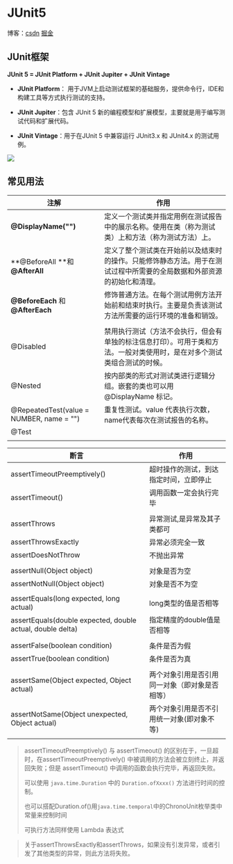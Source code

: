 # JUnit5

博客：[csdn](https://blog.csdn.net/weixin_44170221/article/details/106463482?ops_request_misc=&request_id=&biz_id=102&utm_term=junit%E5%8D%95%E5%85%83%E6%B5%8B%E8%AF%95&utm_medium=distribute.pc_search_result.none-task-blog-2~all~sobaiduweb~default-3-106463482.142^v71^js_top,201^v4^add_ask&spm=1018.2226.3001.4187)   [掘金](https://juejin.cn/post/6844903943948992520#heading-3)

## JUnit框架

**JUnit 5 = JUnit Platform + JUnit Jupiter + JUnit Vintage**

- **JUnit Platform**： 用于JVM上启动测试框架的基础服务，提供命令行，IDE和构建工具等方式执行测试的支持。

- **JUnit Jupiter**：包含 JUnit 5 新的编程模型和扩展模型，主要就是用于编写测试代码和扩展代码。

- **JUnit Vintage**：用于在JUnit 5 中兼容运行 JUnit3.x 和 JUnit4.x 的测试用例。



![](https://upload-images.jianshu.io/upload_images/15975224-9e2a07ac2438ac54.jpeg?imageMogr2/auto-orient/strip|imageView2/2/format/webp)

## 常见用法

| 注解                                     | 作用                                                         |
| ---------------------------------------- | ------------------------------------------------------------ |
| **@DisplayName("")**                     | 定义一个测试类并指定用例在测试报告中的展示名称。使用在类（称为测试类）上和方法（称为测试方法）上。 |
| **@BeforeAll **和 **@AfterAll**          | 定义了整个测试类在开始前以及结束时的操作。只能修饰静态方法。用于在测试过程中所需要的全局数据和外部资源的初始化和清理。 |
| **@BeforeEach** 和 **@AfterEach**        | 修饰普通方法。在每个测试用例方法开始前和结束时执行。主要是负责该测试方法所需要的运行环境的准备和销毁。 |
|                                          |                                                              |
| @Disabled                                | 禁用执行测试（方法不会执行，但会有单独的标注信息打印）。可用于类和方法。一般对类使用时，是在对多个测试类组合测试的时候。 |
| @Nested                                  | 按内部类的形式对测试类进行逻辑分组。嵌套的类也可以用@DisplayName 标记。 |
| @RepeatedTest(value = NUMBER, name = "") | 重复性测试。value 代表执行次数，name代表每次在测试报告的名称。 |
| @Test                                    |                                                              |
|                                          |                                                              |

| 断言                                                       | 作用                                           |
| ---------------------------------------------------------- | ---------------------------------------------- |
| assertTimeoutPreemptively()                                | 超时操作的测试，到达指定时间，立即停止         |
| assertTimeout()                                            | 调用函数一定会执行完毕                         |
|                                                            |                                                |
| assertThrows                                               | 异常测试,是异常及其子类都可                    |
| assertThrowsExactly                                        | 异常必须完全一致                               |
| assertDoesNotThrow                                         | 不抛出异常                                     |
|                                                            |                                                |
| assertNull(Object object)                                  | 对象是否为空                                   |
| assertNotNull(Object object)                               | 对象是否不为空                                 |
|                                                            |                                                |
| assertEquals(long expected, long actual)                   | long类型的值是否相等                           |
| assertEquals(double expected, double actual, double delta) | 指定精度的double值是否相等                     |
|                                                            |                                                |
| assertFalse(boolean condition)                             | 条件是否为假                                   |
| assertTrue(boolean condition)                              | 条件是否为真                                   |
|                                                            |                                                |
| assertSame(Object expected, Object actual)                 | 两个对象引用是否引用同一对象（即对象是否相等） |
| assertNotSame(Object unexpected, Object actual)            | 两个对象引用是否不引用统一对象(即对象不等)     |
|                                                            |                                                |

> assertTimeoutPreemptively() 与 assertTimeout() 的区别在于，一旦超时，在assertTimeoutPreemptively() 中被调用的方法会被立刻终止，并返回失败；但是 assertTimeout() 中调用的函数会执行完毕，再返回失败。
>
> 可以使用 `java.time.Duration` 中的 `Duration.ofXxxx()` 方法进行时间的控制。
>
> 也可以搭配Duration.of()用`java.time.temporal`中的ChronoUnit枚举类中常量来控制时间
>
> 可执行方法同样使用 Lambda 表达式



> 关于assertThrowsExactly和assertThrows，如果没有引发异常，或者引发了其他类型的异常，则此方法将失败。

